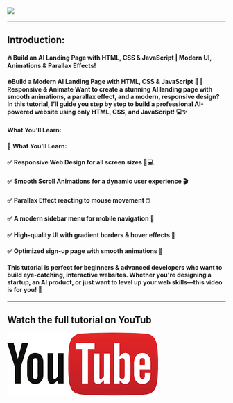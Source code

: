 
<a href="https://youtu.be/moRqo158NGc?si=DAIbiOkKnHknEQVJ" target="_blank">
  <img src="./images/tumbnail.png alt="Thumbnail"/>
</a>


---
## Introduction: 
#### 🔥 Build an AI Landing Page with HTML, CSS & JavaScript | Modern UI, Animations & Parallax Effects!

#### 🔥Build a Modern AI Landing Page with HTML, CSS & JavaScript 🚀 | Responsive & Animate   Want to create a stunning AI landing page with smooth animations, a parallax effect, and a modern, responsive design? In this tutorial, I’ll guide you step by step to build a professional AI-powered website using only HTML, CSS, and JavaScript! 💻✨

#### What You’ll Learn:
#### 🎯 What You’ll Learn:
#### ✅ Responsive Web Design for all screen sizes 📱💻
#### ✅ Smooth Scroll Animations for a dynamic user experience 🎬
#### ✅ Parallax Effect reacting to mouse movement 🖱️
#### ✅ A modern sidebar menu for mobile navigation 📑
#### ✅ High-quality UI with gradient borders & hover effects 🎨
#### ✅ Optimized sign-up page with smooth animations 📝

#### This tutorial is perfect for beginners & advanced developers who want to build eye-catching, interactive websites. Whether you're designing a startup, an AI product, or just want to level up your web skills—this video is for you! 🎯


---
## Watch the full tutorial on YouTub
<a href="https://youtu.be/moRqo158NGc?si=DAIbiOkKnHknEQVJ">
  <img src="./images/youtube.png" alt="youtube"/>
</a>